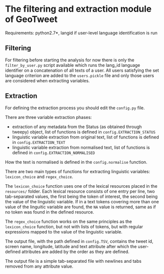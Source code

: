 # The filtering and extraction module of GeoTweet

Requirements: python2.7*, langid if user-level language identification is run

## Filtering

For filtering before starting the analysis for now there is only the ```filter_by_user.py``` script available which runs the lang_id language identifier on a concatenation of all texts of a user. All users satisfying the set language criterion are added to the ```users.pickle``` file and only those users are considered when extracting variables.

## Extraction

For defining the extraction process you should edit the ```config.py``` file.

There are three variable extraction phases:
- extraction of any metadata from the Status (as obtained through tweepy) object, list of functions is defined in ```config.EXTRACTION_STATUS```
- linguistic variable extraction from original text, list of functions is defined in ```config.EXTRACTION_TEXT```
- linguistic variable extraction from normalised text, list of functions is defined in ```config.EXTRACTION_NORMALISED```

How the text is normalised is defined in the ```config.normalise``` function.

There are two main types of functions for extracting linguistic variables: ```lexicon_choice``` and ```regex_choice```.

The ```lexicon_choice``` function uses one of the lexical resources placed in the ```resources/``` folder. Each lexical resource consists of one entry per line, two tab-separated values, the first being the token of interest, the second being the value of the linguistic variable. If in a text tokens covering more than one value of the linguitic variable are found, the ```NA``` value is returned, same as if no token was found in the defined resource.

The ```regex_choice``` function works on the same principles as the ```lexicon_choice``` function, but not with lists of tokens, but with regular expressions mapped to the value of the linguistic variable.

The output file, with the path defined in ```config.TSV```, contains the tweet id, screen name, longitude, latitude and text attribute after which the user-defined attributes are added by the order as they are defined.

The output file is a simple tab-separated file with newlines and tabs removed from any attribute value.
